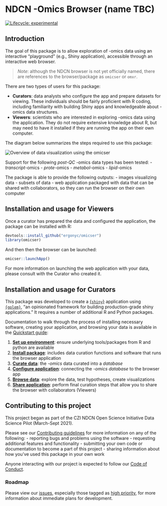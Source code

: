
<!-- README.md is generated from README.Rmd. Please edit that file -->

# NDCN -Omics Browser (name TBC)

<!-- badges: start -->

[![Lifecycle:
experimental](https://img.shields.io/badge/lifecycle-experimental-orange.svg)](https://lifecycle.r-lib.org/articles/stages.html#experimental)
<!-- badges: end -->

## Introduction

The goal of this package is to allow exploration of -omics data using an
interactive “playground” (e.g., Shiny application), accessible through
an interactive web browser.

> *Note*: although the NDCN browser is not yet officially named, there
> are references to the browser/package as `omicser` or `omxr`.

There are two types of users for this package:

-   **Curators**: data analysts who configure the app and prepare
    datasets for viewing. These individuals should be fairly proficient
    with R coding, including familiarity with building Shiny apps and
    knowledgeable about -omics data structures.
-   **Viewers**: scientists who are interested in exploring -omics data
    using the application. They do not require extensive knowledge about
    R, but may need to have it installed if they are running the app on
    their own computer.

The diagram below summarizes the steps required to use this package:

![Overview of data visualization using the
omicser](man/figures/README-omicser-overview.png)

Support for the following *post-QC* -omics data types has been tested: -
*transcript*-omics - *prote*-omics - *metabol*-omics - *lipid*-omics

The package is able to provide the following outputs: - images
visualizing data - subsets of data - web application packaged with data
that can be shared with collaborators, so they can run the browser on
their own computer

## Installation and usage for Viewers

Once a curator has prepared the data and configured the application, the
package can be installed with R:

``` r
devtools::install_github("ergonyc/omicser")
library(omicser)
```

And then then the browser can be launched:

``` r
omicser::launchApp()
```

For more information on launching the web application with your data,
please consult with the Curator who created it.

## Installation and usage for Curators

This package was developed to create a
[{`shiny`}](https://shiny.rstudio.com/) application using  
[`{golem}`](https://github.com/ThinkR-open/golem), “an opinionated
framework for building production-grade shiny applications.” It requires
a number of additional R and Python packages.

Documentation to walk through the process of installing necessary
software, creating your application, and browsing your data is available
in the [Quickstart guide](vignettes/):

1.  [**Set up environment**](vignettes/01_environment_setup.md): ensure
    underlying tools/packages from R and python are available
2.  [**Install package**](vignettes/02_install.md): includes data
    curation functions and software that runs the browser application
3.  [**Curate data**](vignettes/03_data_curation.md): the *-omics* data
    curated into a *database*
4.  [**Configure application**](vignettes/04_configuration.md):
    connecting the *-omics database* to the browser app
5.  [**Browse data**](vignettes/05_browsing.md): explore the data, test
    hypotheses, create visualizations
6.  [**Share application**](vignettes/06_sharing.md): perform final
    curation steps that allow you to share the browser with
    collaborators (Viewers)

## Contributing to this project

This project began as part of the CZI NDCN Open Science Initiative Data
Science Pilot (March-Sept 2021).

Please see our [Contributing guidelines](CONTRIBUTING.md) for more
information on any of the following: - reporting bugs and problems using
the software - requesting additional features and functionality -
submitting your own code or documentation to become a part of this
project - sharing information about how you’ve used this package in your
own work

Anyone interacting with our project is expected to follow our [Code of
Conduct](CODE_OF_CONDUCT.md).

### Roadmap

Please view our [issues](https://github.com/ergonyc/omicser/issues),
especially those tagged as [high
priority](https://github.com/ergonyc/omicser/issues?q=is%3Aopen+is%3Aissue+label%3A%22high+priority%22),
for more information about immediate plans for development.
